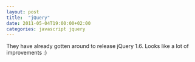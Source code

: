 ```yaml
---
layout: post
title:  "jQuery"
date: 2011-05-04T19:00:00+02:00
categories: javascript jquery
---
```


They have already gotten around to release jQuery 1.6. Looks like a lot of improvements :)
<div style="clear: both;"></div>